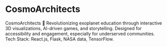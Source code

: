 # CosmoArchitects
CosmoArchitects 🌌 Revolutionizing exoplanet education through interactive 3D visualizations, AI-driven games, and storytelling. Designed for accessibility and engagement, especially for underserved communities.  Tech Stack: React.js, Flask, NASA data, TensorFlow.
